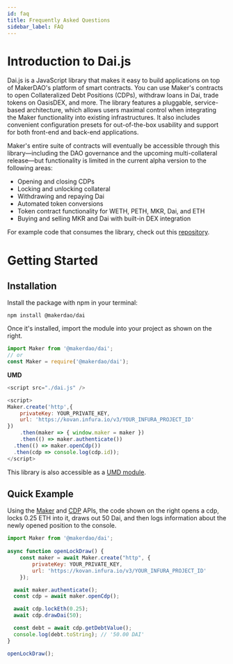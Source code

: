 ```yaml
---
id: faq
title: Frequently Asked Questions
sidebar_label: FAQ
---
```


# Introduction to Dai.js

Dai.js is a JavaScript library that makes it easy to build applications on top of MakerDAO's platform of smart contracts. You can use Maker's contracts to open Collateralized Debt Positions (CDPs), withdraw loans in Dai, trade tokens on OasisDEX, and more. The library features a pluggable, service-based architecture, which allows users maximal control when integrating the Maker functionality into existing infrastructures. It also includes convenient configuration presets for out-of-the-box usability and support for both front-end and back-end applications. 

Maker's entire suite of contracts will eventually be accessible through this library—including the DAO governance and the upcoming multi-collateral release—but functionality is limited in the current alpha version to the following areas:

- Opening and closing CDPs
- Locking and unlocking collateral
- Withdrawing and repaying Dai
- Automated token conversions
- Token contract functionality for WETH, PETH, MKR, Dai, and ETH
- Buying and selling MKR and Dai with built-in DEX integration

For example code that consumes the library, check out this [repository](https://github.com/makerdao/integration-examples).

# Getting Started

## Installation

Install the package with npm in your terminal:

`npm install @makerdao/dai`

Once it's installed, import the module into your project as shown on the right.

```js 
import Maker from '@makerdao/dai';
// or
const Maker = require('@makerdao/dai');
```
**UMD**
```js 
<script src="./dai.js" />

<script>
Maker.create('http',{
    privateKey: YOUR_PRIVATE_KEY,
    url: 'https://kovan.infura.io/v3/YOUR_INFURA_PROJECT_ID'
})
    .then(maker => { window.maker = maker })
    .then(() => maker.authenticate())
  .then(() => maker.openCdp())
  .then(cdp => console.log(cdp.id));
</script>
```
This library is also accessible as a [UMD module](https://github.com/umdjs/umd).

## **Quick Example**

Using the [Maker](https://makerdao.com/documentation/#maker) and [CDP](https://makerdao.com/documentation/#cdp) APIs, the code shown on the right opens a cdp, locks 0.25 ETH into it, draws out 50 Dai, and then logs information about the newly opened position to the console.

```js
import Maker from '@makerdao/dai';
    
async function openLockDraw() {
    const maker = await Maker.create("http", {
        privateKey: YOUR_PRIVATE_KEY,
        url: 'https://kovan.infura.io/v3/YOUR_INFURA_PROJECT_ID'
    });

  await maker.authenticate();
  const cdp = await maker.openCdp();

  await cdp.lockEth(0.25);
  await cdp.drawDai(50);

  const debt = await cdp.getDebtValue();
  console.log(debt.toString); // '50.00 DAI'
}

openLockDraw();
```
